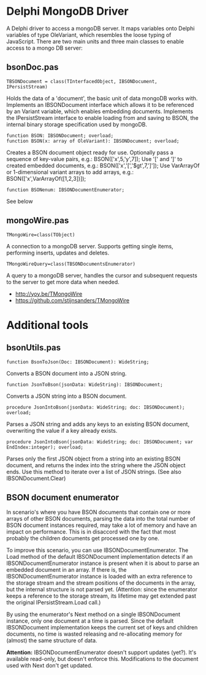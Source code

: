 # Delphi MongoDB Driver

A Delphi driver to access a mongoDB server.
It maps variables onto Delphi variables of type OleVariant, which resembles
the loose typing of JavaScript.
There are two main units and three main classes to enable access to a mongo DB
server:

## bsonDoc.pas

    TBSONDocument = class(TInterfacedObject, IBSONDocument, IPersistStream)

Holds the data of a 'document', the basic unit of data mongoDB works with.
Implements an IBSONDocument interface which allows it to be referenced by
an Variant variable, which enables embedding documents.
Implements the IPersistStream interface to enable loading from and saving
to BSON, the internal binary storage specification used by mongoDB.

    function BSON: IBSONDocument; overload;
    function BSON(x: array of OleVariant): IBSONDocument; overload;

Creates a BSON document object ready for use.
Optionally pass a sequence of key-value pairs,
e.g.: BSON(['x',5,'y',7]);
Use '[' and ']' to created embedded documents,
e.g.: BSON(['x','[','$gt',7,']']);
Use VarArrayOf or 1-dimensional variant arrays to add arrays,
e.g.: BSON(['x',VarArrayOf([1,2,3])]);

    function BSONenum: IBSONDocumentEnumerator;
See below

## mongoWire.pas
    TMongoWire=class(TObject)
A connection to a mongoDB server. Supports getting single items, performing inserts, updates and deletes.

    TMongoWireQuery=class(TBSONDocumentsEnumerator)
A query to a mongoDB server, handles the cursor and subsequent requests to the server to get more data when needed.

* http://yoy.be/TMongoWire
* https://github.com/stijnsanders/TMongoWire


# Additional tools

## bsonUtils.pas

    function BsonToJson(Doc: IBSONDocument): WideString;

Converts a BSON document into a JSON string.

    function JsonToBson(jsonData: WideString): IBSONDocument;

Converts a JSON string into a BSON document.

    procedure JsonIntoBson(jsonData: WideString; doc: IBSONDocument); overload;

Parses a JSON string and adds any keys to an existing BSON document, overwriting the value if a key already exists.

    procedure JsonIntoBson(jsonData: WideString; doc: IBSONDocument; var EndIndex:integer); overload;

Parses only the first JSON object from a string into an existing BSON document, and returns the index into the string where the JSON object ends. Use this method to iterate over a list of JSON strings. (See also IBSONDocument.Clear)

BSON document enumerator
------------------------

In scenario's where you have BSON documents that contain one or more arrays of
other BSON documents, parsing the data into the total number of BSON document
instances required, may take a lot of memory and have an impact on performance.
This is in disaccord with the fact that most probably the children documents
get processed one by one.

To improve this scenario, you can use IBSONDocumentEnumerator. The Load method
of the default IBSONDocument implementation detects if an
IBSONDocumentEnumerator instance is present when it is about to parse an
embedded document in an array. If there is, the IBSONDocumentEnumerator
instance is loaded with an extra reference to the storage stream and the
stream positions of the documents in the array, but the internal
structure is not parsed yet. (Attention: since the enumerator keeps a
reference to the storage stream, its lifetime may get extended past the
original IPersistStream.Load call.)

By using the enumerator's Next method on a single IBSONDocument instance, only
one document at a time is parsed. Since the default IBSONDocument
implementation keeps the current set of keys and children documents, no time
is wasted releasing and re-allocating memory for (almost) the same structure
of data.

**Attention:** IBSONDocumentEnumerator doesn't support updates (yet?). It's
available read-only, but doesn't enforce this. Modifications to the document
used with Next don't get updated.
